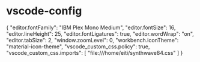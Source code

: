 # vscode-config

{
    "editor.fontFamily": "IBM Plex Mono Medium",
    "editor.fontSize": 16,
    "editor.lineHeight": 25,
    "editor.fontLigatures": true,
    "editor.wordWrap": "on",
    "editor.tabSize": 2,
    "window.zoomLevel": 0,
    "workbench.iconTheme": "material-icon-theme",
    "vscode_custom_css.policy": true,
    "vscode_custom_css.imports": [
        "file:///home/eiti/synthwave84.css"
    ]
}